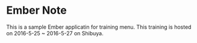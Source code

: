 # Ember Note

This is a sample Ember applicatin for training menu.
This training is hosted on 2016-5-25 ~ 2016-5-27 on Shibuya.

